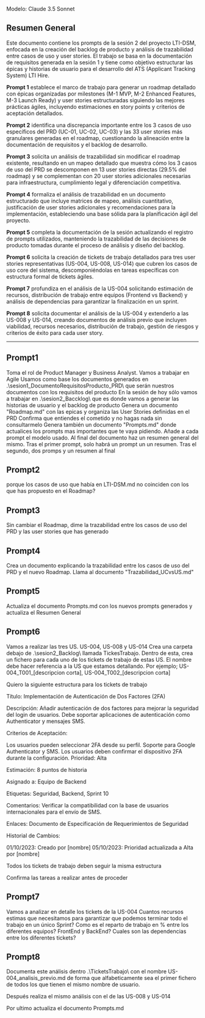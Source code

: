 Modelo: Claude 3.5 Sonnet

## Resumen General

Este documento contiene los prompts de la sesión 2 del proyecto LTI-DSM, enfocada en la creación del backlog de producto y análisis de trazabilidad entre casos de uso y user stories. El trabajo se basa en la documentación de requisitos generada en la sesión 1 y tiene como objetivo estructurar las épicas y historias de usuario para el desarrollo del ATS (Applicant Tracking System) LTI Hire.

**Prompt 1** establece el marco de trabajo para generar un roadmap detallado con épicas organizadas por milestones (M-1 MVP, M-2 Enhanced Features, M-3 Launch Ready) y user stories estructuradas siguiendo las mejores prácticas ágiles, incluyendo estimaciones en story points y criterios de aceptación detallados.

**Prompt 2** identifica una discrepancia importante entre los 3 casos de uso específicos del PRD (UC-01, UC-02, UC-03) y las 33 user stories más granulares generadas en el roadmap, cuestionando la alineación entre la documentación de requisitos y el backlog de desarrollo.

**Prompt 3** solicita un análisis de trazabilidad sin modificar el roadmap existente, resultando en un mapeo detallado que muestra cómo los 3 casos de uso del PRD se descomponen en 13 user stories directas (29.5% del roadmap) y se complementan con 20 user stories adicionales necesarias para infraestructura, cumplimiento legal y diferenciación competitiva.

**Prompt 4** formaliza el análisis de trazabilidad en un documento estructurado que incluye matrices de mapeo, análisis cuantitativo, justificación de user stories adicionales y recomendaciones para la implementación, estableciendo una base sólida para la planificación ágil del proyecto.

**Prompt 5** completa la documentación de la sesión actualizando el registro de prompts utilizados, manteniendo la trazabilidad de las decisiones de producto tomadas durante el proceso de análisis y diseño del backlog.

**Prompt 6** solicita la creación de tickets de trabajo detallados para tres user stories representativas (US-004, US-008, US-014) que cubren los casos de uso core del sistema, descomponiéndolas en tareas específicas con estructura formal de tickets ágiles.

**Prompt 7** profundiza en el análisis de la US-004 solicitando estimación de recursos, distribución de trabajo entre equipos (Frontend vs Backend) y análisis de dependencias para garantizar la finalización en un sprint.

**Prompt 8** solicita documentar el análisis de la US-004 y extenderlo a las US-008 y US-014, creando documentos de análisis previo que incluyen viabilidad, recursos necesarios, distribución de trabajo, gestión de riesgos y criterios de éxito para cada user story.

---

## Prompt1
Toma el rol de Product Manager y Business Analyst. Vamos a trabajar en Agile
Usamos como base los documentos generados en .\sesion1_DocumentoRequisitosProducto_PRD\ que serán nuestros documentos con los requisitos del producto
En la sesión de hoy sólo vamos a trabajar en .\sesion2_Baccklog\ que es donde vamos a generar las historias de usuario y el backlog de producto
Genera un documento "Roadmap.md" con las epicas y organiza las User Stories definidas en el PRD
Confirma que entiendes el cometido y no hagas nada sin consultarmelo
Genera también un documento "Prompts.md" donde actualices los prompts mas importantes que te vaya pidiendo. Añade a cada prompt el modelo usado. Al final del documento haz un resumen general del mismo. Tras el primer prompt, solo habrá un prompt un un resumen. Tras el segundo, dos promps y un resumen al final

## Prompt2
porque los casos de uso que había en LTI-DSM.md no coinciden con los que has propuesto en el Roadmap?

## Prompt3
Sin cambiar el Roadmap, dime la trazabilidad entre los casos de uso del PRD y las user stories que has generado

## Prompt4
Crea un documento explicando la trazabilidad entre los casos de uso del PRD y el nuevo Roadmap. Llama al documento "Trazabilidad_UCvsUS.md"

## Prompt5
Actualiza el documento Prompts.md con los nuevos prompts generados y actualiza el Resumen General

## Prompt6
Vamos a realizar las tres US. US-004, US-008 y US-014
Crea una carpeta debajo de .\sesion2_Backlog\ llamada TickesTrabajo. Dentro de esta, crea un fichero para cada uno de los tickets de trabajo de estas US. El nombre debe hacer referencia a la US que estamos detallando. Por ejemplo; US-004_T001_[descripcion corta], US-004_T002_[descripcion corta]

Quiero la siguiente estructura para los tickets de trabajo

Título: Implementación de Autenticación de Dos Factores (2FA)

Descripción: Añadir autenticación de dos factores para mejorar la seguridad del login de usuarios. Debe soportar aplicaciones de autenticación como Authenticator y mensajes SMS.

Criterios de Aceptación:

Los usuarios pueden seleccionar 2FA desde su perfil.
Soporte para Google Authenticator y SMS.
Los usuarios deben confirmar el dispositivo 2FA durante la configuración.
Prioridad: Alta

Estimación: 8 puntos de historia

Asignado a: Equipo de Backend

Etiquetas: Seguridad, Backend, Sprint 10

Comentarios: Verificar la compatibilidad con la base de usuarios internacionales para el envío de SMS.

Enlaces: Documento de Especificación de Requerimientos de Seguridad

Historial de Cambios:

01/10/2023: Creado por [nombre]
05/10/2023: Prioridad actualizada a Alta por [nombre]

Todos los tickets de trabajo deben seguir la misma estructura

Confirma las tareas a realizar antes de proceder

## Prompt7
Vamos a analizar en detalle los tickets de la US-004
Cuantos recursos estimas que necesitamos para garantizar que podemos terminar todo el trabajo en un único Sprint?
Como es el reparto de trabajo en % entre los diferentes equipos? FrontEnd y BackEnd? 
Cuales son las dependencias entre los diferentes tickets?

## Prompt8
Documenta este análisis dentro .\TicketsTrabajo\ con el nombre US-004_analisis_previo.md de forma que alfabeticamente sea el primer fichero de todos los que tienen el mismo nombre de usuario.

Después realiza el mismo análisis con el de las US-008 y US-014

Por ultimo actualiza el documento Prompts.md
